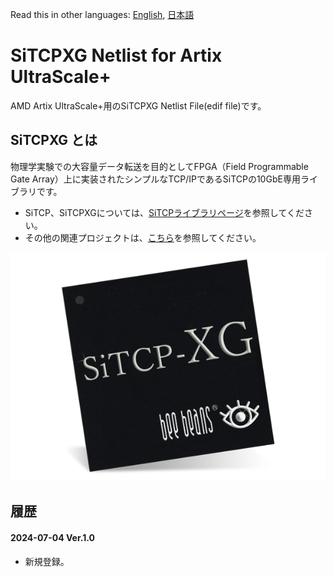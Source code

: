 ﻿Read this in other languages: [English](README.md), [日本語](README.ja.md)

# SiTCPXG Netlist for Artix UltraScale+

AMD Artix UltraScale+用のSiTCPXG Netlist File(edif file)です。


## SiTCPXG とは

物理学実験での大容量データ転送を目的としてFPGA（Field Programmable Gate Array）上に実装されたシンプルなTCP/IPであるSiTCPの10GbE専用ライブラリです。

* SiTCP、SiTCPXGについては、[SiTCPライブラリページ](https://www.bbtech.co.jp/products/sitcp-xg-license/)を参照してください。
* その他の関連プロジェクトは、[こちら](https://github.com/BeeBeansTechnologies)を参照してください。

![SiTCPXG](SiTCP-XG.png)


## 履歴

#### 2024-07-04 Ver.1.0

* 新規登録。



